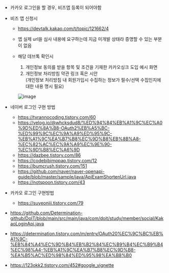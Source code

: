 - 카카오 로그인을 할 경우, 비즈앱 등록이 되어야함
- 비즈 앱 신청시 
	- https://devtalk.kakao.com/t/topic/121662/4
	- 앱 실제 url을 심사 내용에 요구하는데 지금 미개발 상태라 증명할 수 있는 부분이 없음
	- 해당 데브톡 확인시 
		1. 개인정보 동의를 받을 항목 및 조건을 기재한 카카오싱크 도입 예시 화면
		2. 개인정보 처리방침 약관 링크 혹은 시안  
	    (개인정보 처리방침 내 회원가입시 수집하는 정보가 필수/선택 수집인지에 대한 내용 명시 필요)
	    
	    ![image](https://github.com/ohohdmswl/eGOV_com2gether/assets/132552661/890905aa-0926-4d3a-b808-d7e656372f91)

- 네이버 로그인 구현 방법
	- https://tyrannocoding.tistory.com/60
	- https://velog.io/@whcksdud8/%ED%94%84%EB%A1%9C%EC%A0%9D%ED%8A%B8-OAuth2%EB%A5%BC-%ED%99%9C%EC%9A%A9%ED%95%9C-%EB%A1%9C%EA%B7%B8%EC%9D%B8%EB%8B%A8-%EC%82%AC%EC%9A%A9%EC%9E%90-%EC%9D%B8%EC%A6%9D
	- https://dazbee.tistory.com/86
	- https://codebibimppap.tistory.com/12
	- https://bumcrush.tistory.com/151
	- https://github.com/naver/naver-openapi-guide/blob/master/sample/java/ApiExamShortenUrl.java
	- https://notspoon.tistory.com/43

- 카카오 로그인 구현방법
	- https://suyeoniii.tistory.com/79


- https://github.com/Determination-github/DoIT/blob/main/src/main/java/com/doit/study/member/social/KakaoLoginApi.java
- https://determination.tistory.com/m/entry/OAuth20%EC%9C%BC%EB%A1%9C-%EB%84%A4%EC%9D%B4%EB%B2%84%EC%B9%B4%EC%B9%B4%EC%98%A4-%EB%A1%9C%EA%B7%B8%EC%9D%B8-%EA%B5%AC%ED%98%84%ED%95%98%EA%B8%B0
- https://123okk2.tistory.com/452#google_vignette



